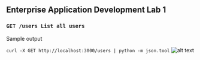 ## Enterprise Application Development Lab 1

### `GET /users List all users`
Sample output


`curl -X GET http://localhost:3000/users | python -m json.tool`
![alt text](https://github.com/StephenFox1995/EnterpriseApp/tree/master/Lab1/assets/users.png)